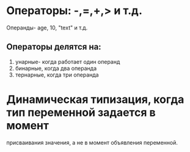 # Операторы: -,=,+,> и т.д.  
Операнды- age, 10, "text" и т.д.
## Операторы делятся на:
  1. унарные- когда работает один операнд
  2. бинарные, когда два операнда
  3. тернарные, когда три операнда

 # Динамическая типизация, когда тип переменной задается в момент   
 присваивания значения, а не в момент объявления переменной.
